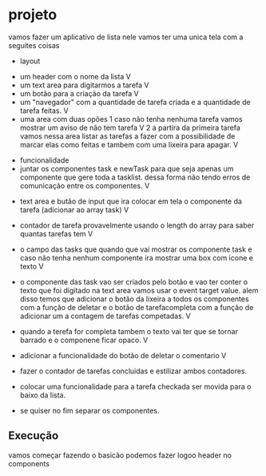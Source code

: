 # projeto
vamos fazer um aplicativo de lista nele vamos ter uma unica tela com a seguites coisas
* layout
- um header com o nome da lista V
- um text area para digitarmos a tarefa V
- um botão para a criação da tarefa V
- um "navegador" com a quantidade de tarefa criada e a quantidade de tarefa feitas. V
- uma area com duas opões
    1 caso não tenha nenhuma tarefa vamos mostrar um aviso de não tem tarefa V
    2 a partira da primeira tarefa vamos nessa area listar as tarefas a fazer com a possibilidade de marcar elas como feitas e tambem com uma lixeira para apagar. V
* funcionalidade
* juntar os componentes task e newTask para que seja apenas um componente que gere toda a tasklist. dessa forma não tendo erros de comunicação entre os componentes. V

- text area e butão de input que ira colocar em tela o componente da tarefa (adicionar ao array task) V
- contador de tarefa provavelmente usando o length do array para saber quantas tarefas tem V

- o campo das tasks que quando que vai mostrar os componente task e caso não tenha nenhum componente ira mostrar uma box com icone e texto V
- o componente das task vao ser criados pelo botão e vao ter conter o texto que foi digitado na text area vamos usar o event target value. alem disso temos que adicionar o botão da lixeira a todos os componentes com a função de deletar e o botão de tarefacompleta com a função de adicionar um a contagem de tarefas competadas. V
- quando a terefa for completa tambem o texto vai ter que se tornar barrado e o componene ficar opaco. V
- adicionar a funcionalidade do botão de deletar o comentario V

- fazer o contador de tarefas concluidas e estilizar ambos contadores.
- colocar uma funcionalidade para a tarefa checkada ser movida para o baixo da lista.
- se quiser no fim separar os componentes.


## Execução
vamos começar fazendo o basicão podemos fazer logoo header no components 
